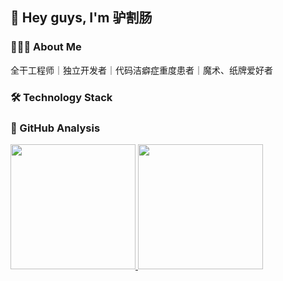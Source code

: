 
## 👋 Hey guys, I'm 驴割肠

### 🧑🏻‍💻 About Me

全干工程师｜独立开发者｜代码洁癖症重度患者｜魔术、纸牌爱好者

### 🛠 Technology Stack

### 🔭 GitHub Analysis

<p align="left">
  <a href="https://github.com/runoob-coder">
    <picture align="center">
      <source height="200em"
        srcset="//github-readme-stats-eight-theta.vercel.app/api?username=runoob-coder&show=reviews&show_icons=true&theme=vue-dark&include_all_commits=true&count_private=true"
        media="(prefers-color-scheme: dark)"
      />
      <source height="200em"
        srcset="//github-readme-stats-eight-theta.vercel.app/api?username=runoob-coder&show=reviews&show_icons=true&theme=vue&include_all_commits=true&count_private=true"
        media="(prefers-color-scheme: light), (prefers-color-scheme: no-preference)"
      />
        <img height="200em" src="https://github-readme-stats-eight-theta.vercel.app/api?username=runoob-coder&show=reviews,prs_merged&show_icons=true&theme=vue-dark&include_all_commits=true&count_private=true" />
    </picture>
    <picture align="center">
      <source height="200em"
        srcset="https://github-readme-stats-eight-theta.vercel.app/api/top-langs/?username=runoob-coder&layout=compact&theme=vue-dark"
        media="(prefers-color-scheme: dark)"
      />
      <source height="200em"
        srcset="https://github-readme-stats-eight-theta.vercel.app/api/top-langs/?username=runoob-coder&layout=compact&theme=vue"
        media="(prefers-color-scheme: light), (prefers-color-scheme: no-preference)"
      />
      <img height="200em" src="https://github-readme-stats-eight-theta.vercel.app/api/top-langs/?username=runoob-coder&layout=compact&theme=vue-dark" />
    </picture>
  </a>
</p>
